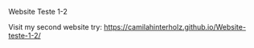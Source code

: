 Website Teste 1-2

Visit my second website try: https://camilahinterholz.github.io/Website-teste-1-2/
